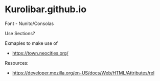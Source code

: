 # Kurolibar.github.io

Font - Nunito/Consolas

Use Sections?

Exmaples to make use of
- https://town.neocities.org/

Resources:
- https://developer.mozilla.org/en-US/docs/Web/HTML/Attributes/rel